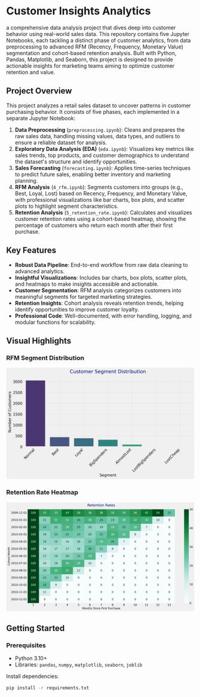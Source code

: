 # Customer Insights Analytics


a comprehensive data analysis project that dives deep into customer behavior using real-world sales data. This repository contains five Jupyter Notebooks, each tackling a distinct phase of customer analytics, from data preprocessing to advanced RFM (Recency, Frequency, Monetary Value) segmentation and cohort-based retention analysis. Built with Python, Pandas, Matplotlib, and Seaborn, this project is designed to provide actionable insights for marketing teams aiming to optimize customer retention and value.

## Project Overview

This project analyzes a retail sales dataset to uncover patterns in customer purchasing behavior. It consists of five phases, each implemented in a separate Jupyter Notebook:

1. **Data Preprocessing** (`preprocessing.ipynb`): Cleans and prepares the raw sales data, handling missing values, data types, and outliers to ensure a reliable dataset for analysis.
2. **Exploratory Data Analysis (EDA)** (`eda.ipynb`): Visualizes key metrics like sales trends, top products, and customer demographics to understand the dataset's structure and identify opportunities.
3. **Sales Forecasting** (`forecasting.ipynb`): Applies time-series techniques to predict future sales, enabling better inventory and marketing planning.
4. **RFM Analysis** (`4_rfm.ipynb`): Segments customers into groups (e.g., Best, Loyal, Lost) based on Recency, Frequency, and Monetary Value, with professional visualizations like bar charts, box plots, and scatter plots to highlight segment characteristics.
5. **Retention Analysis** (`5_retention_rate.ipynb`): Calculates and visualizes customer retention rates using a cohort-based heatmap, showing the percentage of customers who return each month after their first purchase.

## Key Features

- **Robust Data Pipeline**: End-to-end workflow from raw data cleaning to advanced analytics.
- **Insightful Visualizations**: Includes bar charts, box plots, scatter plots, and heatmaps to make insights accessible and actionable.
- **Customer Segmentation**: RFM analysis categorizes customers into meaningful segments for targeted marketing strategies.
- **Retention Insights**: Cohort analysis reveals retention trends, helping identify opportunities to improve customer loyalty.
- **Professional Code**: Well-documented, with error handling, logging, and modular functions for scalability.

## Visual Highlights

### RFM Segment Distribution
![RFM Segment Distribution](segment_distribution.png)

### Retention Rate Heatmap
![Retention Heatmap](retention_heatmap.png)

## Getting Started

### Prerequisites
- Python 3.10+
- Libraries: `pandas`, `numpy`, `matplotlib`, `seaborn`, `joblib`

Install dependencies:
```bash
pip install -r requirements.txt
